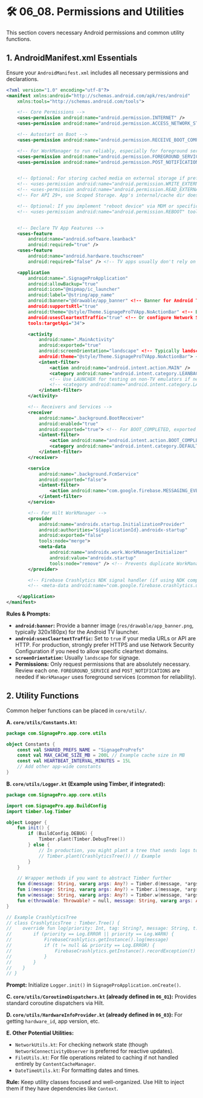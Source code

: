# 🛠️ 06_08. Permissions and Utilities

This section covers necessary Android permissions and common utility functions.

## 1. AndroidManifest.xml Essentials

Ensure your `AndroidManifest.xml` includes all necessary permissions and declarations.

```xml
<?xml version="1.0" encoding="utf-8"?>
<manifest xmlns:android="http://schemas.android.com/apk/res/android"
    xmlns:tools="http://schemas.android.com/tools">

    <!-- Core Permissions -->
    <uses-permission android:name="android.permission.INTERNET" />
    <uses-permission android:name="android.permission.ACCESS_NETWORK_STATE" />

    <!-- Autostart on Boot -->
    <uses-permission android:name="android.permission.RECEIVE_BOOT_COMPLETED" />

    <!-- For WorkManager to run reliably, especially for foreground services if used by workers -->
    <uses-permission android:name="android.permission.FOREGROUND_SERVICE" />
    <uses-permission android:name="android.permission.POST_NOTIFICATIONS" /> <!-- Required for Foreground Service notifications on API 33+ -->


    <!-- Optional: For storing cached media on external storage if preferred (not recommended for app cache) -->
    <!-- <uses-permission android:name="android.permission.WRITE_EXTERNAL_STORAGE" android:maxSdkVersion="28" /> -->
    <!-- <uses-permission android:name="android.permission.READ_EXTERNAL_STORAGE" android:maxSdkVersion="28" /> -->
    <!-- For API 29+, use Scoped Storage. App's internal/cache dir doesn't need these. -->

    <!-- Optional: If you implement "reboot device" via MDM or specific system means -->
    <!-- <uses-permission android:name="android.permission.REBOOT" tools:ignore="ProtectedPermissions" /> -->


    <!-- Declare TV App Features -->
    <uses-feature
        android:name="android.software.leanback"
        android:required="true" />
    <uses-feature
        android:name="android.hardware.touchscreen"
        android:required="false" /> <!-- TV apps usually don't rely on touchscreens -->

    <application
        android:name=".SignageProApplication"
        android:allowBackup="true"
        android:icon="@mipmap/ic_launcher"
        android:label="@string/app_name"
        android:banner="@drawable/app_banner" <!-- Banner for Android TV launcher -->
        android:supportsRtl="true"
        android:theme="@style/Theme.SignageProTVApp.NoActionBar" <!-- Base theme, Compose handles UI -->
        android:usesCleartextTraffic="true" <!-- Or configure Network Security Config for specific domains if needed -->
        tools:targetApi="34">

        <activity
            android:name=".MainActivity"
            android:exported="true"
            android:screenOrientation="landscape" <!-- Typically landscape for TV signage -->
            android:theme="@style/Theme.SignageProTVApp.NoActionBar"> <!-- Ensure activity theme is also NoActionBar -->
            <intent-filter>
                <action android:name="android.intent.action.MAIN" />
                <category android:name="android.intent.category.LEANBACK_LAUNCHER" />
                <!-- Use LAUNCHER for testing on non-TV emulators if needed, but LEANBACK_LAUNCHER for TV -->
                <!-- <category android:name="android.intent.category.LAUNCHER" /> -->
            </intent-filter>
        </activity>

        <!-- Receivers and Services -->
        <receiver
            android:name=".background.BootReceiver"
            android:enabled="true"
            android:exported="true"> <!-- For BOOT_COMPLETED, exported needs to be true. Check for direct boot if relevant. -->
            <intent-filter>
                <action android:name="android.intent.action.BOOT_COMPLETED" />
                <category android:name="android.intent.category.DEFAULT"/>
            </intent-filter>
        </receiver>

        <service
            android:name=".background.FcmService"
            android:exported="false">
            <intent-filter>
                <action android:name="com.google.firebase.MESSAGING_EVENT" />
            </intent-filter>
        </service>

        <!-- For Hilt WorkManager -->
        <provider
            android:name="androidx.startup.InitializationProvider"
            android:authorities="${applicationId}.androidx-startup"
            android:exported="false"
            tools:node="merge">
            <meta-data
                android:name="androidx.work.WorkManagerInitializer"
                android:value="androidx.startup"
                tools:node="remove" /> <!-- Prevents duplicate WorkManager init if library does it -->
        </provider>

        <!-- Firebase Crashlytics NDK signal handler (if using NDK components, unlikely for this app) -->
        <!-- <meta-data android:name="com.google.firebase.crashlytics.unityandledRejectionPolicy" android:value="ignore"/> -->

    </application>
</manifest>
```
**Rules & Prompts:**
*   **`android:banner`:** Provide a banner image (`res/drawable/app_banner.png`, typically 320x180px) for the Android TV launcher.
*   **`android:usesCleartextTraffic`:** Set to `true` if your media URLs or API are HTTP. For production, strongly prefer HTTPS and use Network Security Configuration if you need to allow specific cleartext domains.
*   **`screenOrientation`:** Usually `landscape` for signage.
*   **Permissions:** Only request permissions that are absolutely necessary. Review each one. `FOREGROUND_SERVICE` and `POST_NOTIFICATIONS` are needed if `WorkManager` uses foreground services (common for reliability).

## 2. Utility Functions

Common helper functions can be placed in `core/utils/`.

**A. `core/utils/Constants.kt`:**
```kotlin
package com.SignagePro.app.core.utils

object Constants {
    const val SHARED_PREFS_NAME = "SignageProPrefs"
    const val MAX_CACHE_SIZE_MB = 200L // Example cache size in MB
    const val HEARTBEAT_INTERVAL_MINUTES = 15L
    // Add other app-wide constants
}
```

**B. `core/utils/Logger.kt` (Example using Timber, if integrated):**
```kotlin
package com.SignagePro.app.core.utils

import com.SignagePro.app.BuildConfig
import timber.log.Timber

object Logger {
    fun init() {
        if (BuildConfig.DEBUG) {
            Timber.plant(Timber.DebugTree())
        } else {
            // In production, you might plant a tree that sends logs to Crashlytics or your server
            // Timber.plant(CrashlyticsTree()) // Example
        }
    }

    // Wrapper methods if you want to abstract Timber further
    fun d(message: String, vararg args: Any?) = Timber.d(message, *args)
    fun i(message: String, vararg args: Any?) = Timber.i(message, *args)
    fun w(message: String, vararg args: Any?) = Timber.w(message, *args)
    fun e(throwable: Throwable? = null, message: String, vararg args: Any?) = Timber.e(throwable, message, *args)
}

// Example CrashlyticsTree
// class CrashlyticsTree : Timber.Tree() {
//    override fun log(priority: Int, tag: String?, message: String, t: Throwable?) {
//        if (priority == Log.ERROR || priority == Log.WARN) {
//            FirebaseCrashlytics.getInstance().log(message)
//            if (t != null && priority == Log.ERROR) {
//                FirebaseCrashlytics.getInstance().recordException(t)
//            }
//        }
//    }
// }
```
**Prompt:** Initialize `Logger.init()` in `SignageProApplication.onCreate()`.

**C. `core/utils/CoroutineDispatchers.kt` (already defined in `06_01`):**
Provides standard coroutine dispatchers via Hilt.

**D. `core/utils/HardwareInfoProvider.kt` (already defined in `06_03`):**
For getting `hardware_id`, app version, etc.

**E. Other Potential Utilities:**
*   `NetworkUtils.kt`: For checking network state (though `NetworkConnectivityObserver` is preferred for reactive updates).
*   `FileUtils.kt`: For file operations related to caching if not handled entirely by `ContentCacheManager`.
*   `DateTimeUtils.kt`: For formatting dates and times.

**Rule:** Keep utility classes focused and well-organized. Use Hilt to inject them if they have dependencies like `Context`.